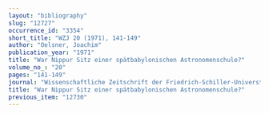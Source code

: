 ```yaml
---
layout: "bibliography"
slug: "12727"
occurrence_id: "3354"
short_title: "WZJ 20 (1971), 141-149"
author: "Oelsner, Joachim"
publication_year: "1971"
title: "War Nippur Sitz einer spätbabylonischen Astronomenschule?"
volume_no_: "20"
pages: "141-149"
journal: "Wissenschaftliche Zeitschrift der Friedrich-Schiller-Universtät Jena"
title: "War Nippur Sitz einer spätbabylonischen Astronomenschule?"
previous_item: "12730"
---
```

